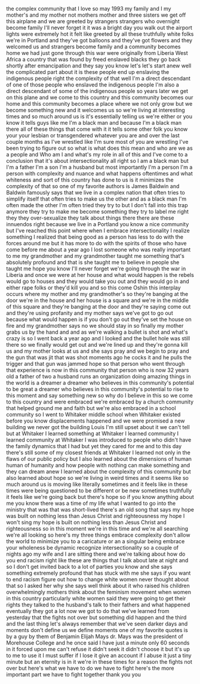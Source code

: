 
the complex community that I love so may
1993 my family and I my mother&#39;s and my
mother not mothers mother and three
sisters we get off this airplane and we
are greeted by strangers strangers who
overnight become family I&#39;ll never
forget it it was a bright day you walk
out the airport lights were extremely
hot it felt like greeted by all these
truthfully white folks we&#39;re in Portland
and they&#39;ve got balloons and they&#39;ve got
flowers and they welcomed us and
strangers become family and a community
becomes home we had just gone through
this war were originally from Liberia
West Africa a country that was found by
freed enslaved blacks they go back
shortly after emancipation and they say
you know let&#39;s let&#39;s start anew
well the complicated part about it is
these people end up enslaving the
indigenous people right the complexity
of that well I&#39;m a direct descendant of
one of those people who enslaved the
indigenous people I&#39;m also a direct
descendant of some of the indigenous
people so years later we get on this
plane and we come to this country and
this community becomes our home and this
community becomes a place where we not
only grow but we become something new
and it welcomes us so we&#39;re living at
interesting times
and so much around us is it&#39;s
essentially telling us we&#39;re either or
you know it tells guys like me I&#39;m a
black man and because I&#39;m a black man
there all of these things that come with
it
it tells some other folk you know your
your lesbian or transgendered whatever
you are
and over the last couple months as I&#39;ve
wrestled like I&#39;m sure most of you are
wrestling I&#39;ve been trying to figure out
so what is what does this mean and who
are we as a people and Who am I
and what&#39;s my role in all of this and
I&#39;ve come to a conclusion that it&#39;s
about intersectionality all right so I
am a black man but I&#39;m a father I&#39;m a
son I&#39;m a husband but most importantly
I&#39;m a person I&#39;m a person with
complexity and nuance and what happens
oftentimes and what whiteness and sort
of this country has done to us is it
minimizes the complexity of that so one
of my favorite authors is James Baldwin
and Baldwin famously says that we live
in a complex nation that often tries to
simplify itself that often tries to make
us the other and as a black man I&#39;m
often made the other I&#39;m often tried
they try to but I don&#39;t fall into this
trap anymore they try to make me become
something they try to label me right
they they over-sexualize they talk about
things there there are these innuendos
right because we live in a Portland you
know a nice community but I&#39;ve reached
this point where when I embrace
intersectionality I realize something I
realized that being good as a person has
less to do with the forces around me but
it has more to do with the spirits of
those who have come before me about a
year ago I lost someone who was really
important to me my grandmother and my
grandmother taught me something that&#39;s
absolutely profound and that is she
taught me to believe in people
she taught me hope you know I&#39;ll never
forget we&#39;re going through the war in
Liberia and once we were at her house
and what would happen is the rebels
would go to houses and they would take
you out and they would go in and either
rape folks or they&#39;d kill you and so
this come
Oshin this interplay occurs where my
mother and my grandmother&#39;s so they&#39;re
banging at the door we&#39;re in the house
and her house is a square and we&#39;re in
the middle of this square and they&#39;re
banging at the door and they&#39;re saying
come out and they&#39;re using profanity and
my mother says we&#39;ve got to go out
because what would happen is if you
don&#39;t go out they&#39;ve set the house on
fire and my grandmother says no we
should stay in so finally my mother
grabs us by the hand and and as we&#39;re
walking a bullet is shot and what&#39;s
crazy is so I went back a year ago and I
looked and the bullet hole was still
there so we finally would get out and
we&#39;re lined up and they&#39;re gonna kill us
and my mother looks at us and she says
pray and we begin to pray and the gun
that was jit that was shot moments ago
he cocks it and he pulls the trigger and
that gun was jammed hope so that person
who went through that experience is now
in this community that person who is now
32 years old a father of two a husband
runs an organization doing amazing
things in the world is a dreamer a
dreamer who believes in this community&#39;s
potential to be great a dreamer who
believes in this community&#39;s potential
to rise to this moment and say something
new so why do I believe in this so we
come to this country and were embraced
we&#39;re embraced by a church community
that helped ground me and faith but
we&#39;re also embraced in a school
community so I went to Whitaker middle
school when Whitaker existed before you
know displacements happened and we were
promised a new building we never got the
building Louis I&#39;m still upset about it
we can&#39;t tell
but at Whitaker I learned something at
Whitaker I learned community
I learned community at Whitaker I was
introduced to people who didn&#39;t have the
family dynamics that I had but yet they
cared for me and to this day there&#39;s
still some of my closest friends at
Whitaker I learned not only in the flaws
of our public policy but I also learned
about the dimensions of human human of
humanity and how people with nothing can
make something and they can dream anew I
learned about the complexity of this
community but also learned about hope so
we&#39;re living in weird times and it seems
like so much around us is moving like
literally sometimes and it feels like in
these times were being questioned to be
different or be new sometimes truthfully
it feels like we&#39;re going back but
there&#39;s hope so if you know anything
about me you know there was a time of my
life what I wanted to go into the
ministry that was that was short-lived
there&#39;s an old song that says my hope
was built on nothing less than Jesus
Christ and righteousness my hope I won&#39;t
sing my hope is built on nothing less
than Jesus Christ and righteousness so
in this moment we&#39;re in this time and
we&#39;re all searching we&#39;re all looking so
here&#39;s my three things embrace
complexity don&#39;t allow the world to
minimize you to a caricature or an a
singular being embrace your wholeness be
dynamic recognize intersectionality
so a couple of nights ago my wife and I
are sitting there and we&#39;re talking
about how do you end racism right like
these are things that I talk about late
at night and so I don&#39;t get invited back
to a lot of parties you know and she
says something extremely profound that
has stuck with me she says if you want
to end racism figure out how to change
white women never thought about that so
I asked her why she says well think
about it who raised his children
overwhelmingly mothers think about the
feminism movement when women in this
country particularly white women said
they were going to get their rights they
talked to the husband&#39;s talk to their
fathers and what happened eventually
they got a lot now we got to do that
we&#39;ve learned from yesterday that the
fights not over but something did happen
and the third and the last thing let&#39;s
always remember that we&#39;ve seen darker
days and moments don&#39;t define us we
define moments one of my favorite quotes
is by a guy by them of Benjamin Elijah
Mays dr. Mays was the president of
Morehouse College and he once said I
have just a minute
only 60 seconds in it forced upon me
can&#39;t refuse it didn&#39;t seek it didn&#39;t
choose it but it&#39;s up to me to use it I
must suffer if I lose it give an account
if I abuse it just a tiny minute but an
eternity is in it we&#39;re in these times
for a reason the fights not over but
here&#39;s what we have to do we have to
fight here&#39;s the more important part we
have to fight together thank you
you
